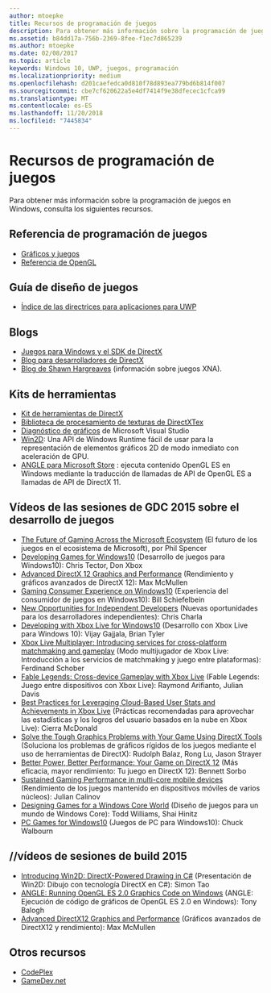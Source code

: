 ```yaml
---
author: mtoepke
title: Recursos de programación de juegos
description: Para obtener más información sobre la programación de juegos en Windows, consulta los siguientes recursos.
ms.assetid: b84dd17a-756b-2369-8fee-f1ec7d865239
ms.author: mtoepke
ms.date: 02/08/2017
ms.topic: article
keywords: Windows 10, UWP, juegos, programación
ms.localizationpriority: medium
ms.openlocfilehash: d201caefedca0d810f78d893ea779bd6b814f007
ms.sourcegitcommit: cbe7cf620622a5e4df7414f9e38dfecec1cfca99
ms.translationtype: MT
ms.contentlocale: es-ES
ms.lasthandoff: 11/20/2018
ms.locfileid: "7445834"
---
```

# <a name="game-programming-resources"></a>Recursos de programación de juegos




Para obtener más información sobre la programación de juegos en Windows, consulta los siguientes recursos.

## <a name="game-programming-reference"></a>Referencia de programación de juegos


-   [Gráficos y juegos](https://msdn.microsoft.com/library/windows/desktop/ee663279)
-   [Referencia de OpenGL](http://go.microsoft.com/fwlink/p/?LinkID=288875)

## <a name="game-design-guidance"></a>Guía de diseño de juegos


-   [Índice de las directrices para aplicaciones para UWP](https://msdn.microsoft.com/library/windows/apps/hh465424)

## <a name="blogs"></a>Blogs


-   [Juegos para Windows y el SDK de DirectX]( http://go.microsoft.com/fwlink/p/?LinkID=288873)
-   [Blog para desarrolladores de DirectX]( http://go.microsoft.com/fwlink/p/?LinkID=288874)
-   [Blog de Shawn Hargreaves]( http://go.microsoft.com/fwlink/p/?LinkID=288872) (información sobre juegos XNA).

## <a name="toolkits"></a>Kits de herramientas


-   [Kit de herramientas de DirectX](  http://go.microsoft.com/fwlink/p/?LinkID=248929)
-   [Biblioteca de procesamiento de texturas de DirectXTex](  http://go.microsoft.com/fwlink/p/?LinkID=248926)
-   [Diagnóstico de gráficos](https://msdn.microsoft.com/library/windows/apps/hh873207.aspx) de Microsoft Visual Studio
-   [Win2D](https://github.com/Microsoft/Win2D): Una API de Windows Runtime fácil de usar para la representación de elementos gráficos 2D de modo inmediato con aceleración de GPU.
-   [ANGLE para Microsoft Store](http://go.microsoft.com/fwlink/p/?linkid=618387) : ejecuta contenido OpenGL ES en Windows mediante la traducción de llamadas de API de OpenGL ES a llamadas de API de DirectX 11.

## <a name="gdc-2015-game-dev-session-videos"></a>Vídeos de las sesiones de GDC 2015 sobre el desarrollo de juegos


-   [The Future of Gaming Across the Microsoft Ecosystem](http://channel9.msdn.com/Events/GDC/GDC-2015/The-Future-of-Gaming-Across-the-Microsoft-Ecosystem) (El futuro de los juegos en el ecosistema de Microsoft), por Phil Spencer
-   [Developing Games for Windows10](http://channel9.msdn.com/Events/GDC/GDC-2015/Developing-Games-for-Windows-10) (Desarrollo de juegos para Windows10): Chris Tector, Don Xbox
-   [Advanced DirectX 12 Graphics and Performance](http://channel9.msdn.com/Events/GDC/GDC-2015/Advanced-DirectX12-Graphics-and-Performance) (Rendimiento y gráficos avanzados de DirectX 12): Max McMullen
-   [Gaming Consumer Experience on Windows10](http://channel9.msdn.com/Events/GDC/GDC-2015/Gaming-Consumer-Experience-on-Windows-10) (Experiencia del consumidor de juegos en Windows10): Bill Schiefelbein
-   [New Opportunities for Independent Developers](http://channel9.msdn.com/Events/GDC/GDC-2015/New-Opportunities-for-Independent-Developers) (Nuevas oportunidades para los desarrolladores independientes): Chris Charla
-   [Developing with Xbox Live for Windows10](http://channel9.msdn.com/Events/GDC/GDC-2015/Developing-with-Xbox-Live-for-Windows-10) (Desarrollo con Xbox Live para Windows 10): Vijay Gajjala, Brian Tyler
-   [Xbox Live Multiplayer: Introducing services for cross-platform matchmaking and gameplay](http://channel9.msdn.com/Events/GDC/GDC-2015/Xbox-Live-Multiplayer-Introducing-services-for-cross-platform-matchmaking-and-gameplay) (Modo multijugador de Xbox Live: Introducción a los servicios de matchmaking y juego entre plataformas): Ferdinand Schober
-   [Fable Legends: Cross-device Gameplay with Xbox Live](http://channel9.msdn.com/Events/GDC/GDC-2015/Fable-Legends-Cross-device-Gameplay-with-Xbox-Live) (Fable Legends: Juego entre dispositivos con Xbox Live): Raymond Arifianto, Julian Davis
-   [Best Practices for Leveraging Cloud-Based User Stats and Achievements in Xbox Live](http://channel9.msdn.com/Events/GDC/GDC-2015/Best-Practices-for-Leveraging-Cloud-Based-User-Stats-and-Achievements-in-Xbox-Live) (Prácticas recomendadas para aprovechar las estadísticas y los logros del usuario basados en la nube en Xbox Live): Cierra McDonald
-   [Solve the Tough Graphics Problems with Your Game Using DirectX Tools](http://channel9.msdn.com/Events/GDC/GDC-2015/Solve-the-Tough-Graphics-Problems-with-your-Game-Using-DirectX-Tools) (Soluciona los problemas de gráficos rígidos de los juegos mediante el uso de herramientas de DirectX): Rudolph Balaz, Rong Lu, Jason Strayer
-   [Better Power, Better Performance: Your Game on DirectX 12](http://channel9.msdn.com/Events/GDC/GDC-2015/Better-Power-Better-Performance-Your-Game-on-DirectX12) (Más eficacia, mayor rendimiento: Tu juego en DirectX 12): Bennett Sorbo
-   [Sustained Gaming Performance in multi-core mobile devices](http://channel9.msdn.com/Events/GDC/GDC-2015/Sustained-gaming-performance-in-multi-core-mobile-devices) (Rendimiento de los juegos mantenido en dispositivos móviles de varios núcleos): Julian Calinov
-   [Designing Games for a Windows Core World](http://channel9.msdn.com/Events/GDC/GDC-2015/Designing-Games-for-a-Windows-Core-World) (Diseño de juegos para un mundo de Windows Core): Todd Williams, Shai Hinitz
-   [PC Games for Windows10](http://channel9.msdn.com/Events/GDC/GDC-2015/PC-Games-for-Windows-10) (Juegos de PC para Windows10): Chuck Walbourn

## <a name="build-2015-session-videos"></a>//vídeos de sesiones de build 2015


-   [Introducing Win2D: DirectX-Powered Drawing in C#](https://channel9.msdn.com/Events/Build/2015/2-631) (Presentación de Win2D: Dibujo con tecnología DirectX en C#): Simon Tao
-   [ANGLE: Running OpenGL ES 2.0 Graphics Code on Windows](https://channel9.msdn.com/Events/Build/2015/3-686) (ANGLE: Ejecución de código de gráficos de OpenGL ES 2.0 en Windows): Tony Balogh
-   [Advanced DirectX12 Graphics and Performance](https://channel9.msdn.com/Events/Build/2015/3-673) (Gráficos avanzados de DirectX12 y rendimiento): Max McMullen

## <a name="other-resources"></a>Otros recursos


-   [CodePlex](http://go.microsoft.com/fwlink/p/?LinkID=76627)
-   [GameDev.net](http://go.microsoft.com/fwlink/p/?LinkID=288870)

 

 




